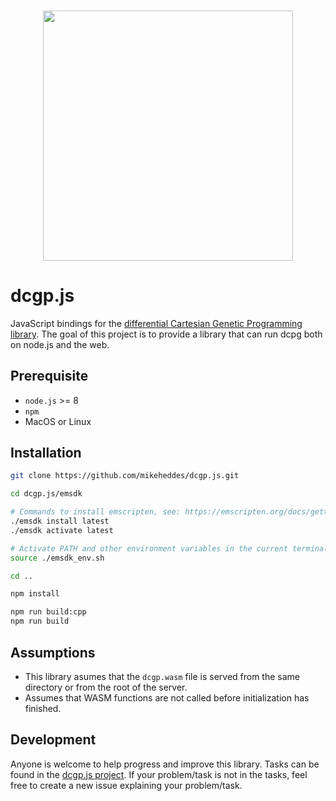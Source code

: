 <h3 align="center">
  <img src="https://user-images.githubusercontent.com/26207957/53115725-3898d100-3547-11e9-8b6f-2666d16ef559.png" width="400px" />
</h3>

# dcgp.js
JavaScript bindings for the [differential Cartesian Genetic Programming library](https://github.com/darioizzo/dcgp). The goal of this project is to provide a library that can run dcpg both on node.js and the web.

## Prerequisite
- `node.js` >= 8
- `npm`
- MacOS or Linux

## Installation

```bash
git clone https://github.com/mikeheddes/dcgp.js.git

cd dcgp.js/emsdk

# Commands to install emscripten, see: https://emscripten.org/docs/getting_started/downloads.html
./emsdk install latest
./emsdk activate latest

# Activate PATH and other environment variables in the current terminal
source ./emsdk_env.sh

cd ..

npm install

npm run build:cpp
npm run build
```

## Assumptions
- This library asumes that the `dcgp.wasm` file is served from the same directory or from the root of the server.
- Assumes that WASM functions are not called before initialization has finished.

## Development
Anyone is welcome to help progress and improve this library. Tasks can be found in the [dcgp.js project](https://github.com/mikeheddes/dcgp.js/projects/1). If your problem/task is not in the tasks, feel free to create a new issue explaining your problem/task.
